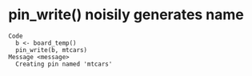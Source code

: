 # pin_write() noisily generates name

    Code
      b <- board_temp()
      pin_write(b, mtcars)
    Message <message>
      Creating pin named 'mtcars'

